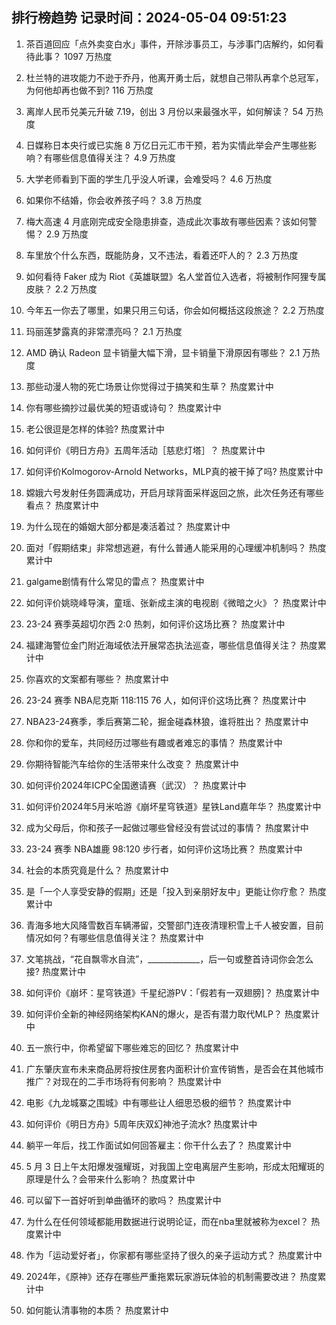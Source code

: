 
## 排行榜趋势 记录时间：2024-05-04 09:51:23
  
  1. 茶百道回应「点外卖变白水」事件，开除涉事员工，与涉事门店解约，如何看待此事？ 1097 万热度
    
  2. 杜兰特的进攻能力不逊于乔丹，他离开勇士后，就想自己带队再拿个总冠军，为何他却再也做不到? 116 万热度
    
  3. 离岸人民币兑美元升破 7.19，创出 3 月份以来最强水平，如何解读？ 54 万热度
    
  4. 日媒称日本央行或已实施 8 万亿日元汇市干预，若为实情此举会产生哪些影响？有哪些信息值得关注？ 4.9 万热度
    
  5. 大学老师看到下面的学生几乎没人听课，会难受吗？ 4.6 万热度
    
  6. 如果你不结婚，你会收养孩子吗？ 3.8 万热度
    
  7. 梅大高速 4 月底刚完成安全隐患排查，造成此次事故有哪些因素？该如何警惕？ 2.9 万热度
    
  8. 车里放个什么东西，既能防身，又不违法，看着还吓人的？ 2.3 万热度
    
  9. 如何看待 Faker 成为 Riot《英雄联盟》名人堂首位入选者，将被制作阿狸专属皮肤？ 2.2 万热度
    
  10. 今年五一你去了哪里，如果只用三句话，你会如何概括这段旅途？ 2.2 万热度
    
  11. 玛丽莲梦露真的非常漂亮吗？ 2.1 万热度
    
  12. AMD 确认 Radeon 显卡销量大幅下滑，显卡销量下滑原因有哪些？ 2.1 万热度
    
  13. 那些动漫人物的死亡场景让你觉得过于搞笑和生草？ 热度累计中
    
  14. 你有哪些摘抄过最优美的短语或诗句？ 热度累计中
    
  15. 老公很逗是怎样的体验? 热度累计中
    
  16. 如何评价《明日方舟》五周年活动［慈悲灯塔］？ 热度累计中
    
  17. 如何评价Kolmogorov-Arnold Networks，MLP真的被干掉了吗? 热度累计中
    
  18. 嫦娥六号发射任务圆满成功，开启月球背面采样返回之旅，此次任务还有哪些看点？ 热度累计中
    
  19. 为什么现在的婚姻大部分都是凑活着过？ 热度累计中
    
  20. 面对「假期结束」非常想逃避，有什么普通人能采用的心理缓冲机制吗？ 热度累计中
    
  21. galgame剧情有什么常见的雷点？ 热度累计中
    
  22. 如何评价姚晓峰导演，童瑶、张新成主演的电视剧《微暗之火》？ 热度累计中
    
  23. 23-24 赛季英超切尔西 2:0 热刺，如何评价这场比赛？ 热度累计中
    
  24. 福建海警位金门附近海域依法开展常态执法巡查，哪些信息值得关注？ 热度累计中
    
  25. 你喜欢的文案都有哪些？ 热度累计中
    
  26. 23-24 赛季 NBA尼克斯 118:115 76 人，如何评价这场比赛？ 热度累计中
    
  27. NBA23-24赛季，季后赛第二轮，掘金碰森林狼，谁将胜出？ 热度累计中
    
  28. 你和你的爱车，共同经历过哪些有趣或者难忘的事情？ 热度累计中
    
  29. 你期待智能汽车给你的生活带来什么改变？ 热度累计中
    
  30. 如何评价2024年ICPC全国邀请赛（武汉）？ 热度累计中
    
  31. 如何评价2024年5月米哈游《崩坏星穹铁道》星铁Land嘉年华？ 热度累计中
    
  32. 成为父母后，你和孩子一起做过哪些曾经没有尝试过的事情？ 热度累计中
    
  33. 23-24 赛季 NBA雄鹿 98:120 步行者，如何评价这场比赛？ 热度累计中
    
  34. 社会的本质究竟是什么？ 热度累计中
    
  35. 是「一个人享受安静的假期」还是「投入到亲朋好友中」更能让你疗愈？ 热度累计中
    
  36. 青海多地大风降雪数百车辆滞留，交警部门连夜清理积雪上千人被安置，目前情况如何？有哪些信息值得关注？ 热度累计中
    
  37. 文笔挑战，“花自飘零水自流”，_____________，后一句或整首诗词你会怎么接? 热度累计中
    
  38. 如何评价《崩坏：星穹铁道》千星纪游PV：「假若有一双翅膀]？ 热度累计中
    
  39. 如何评价全新的神经网络架构KAN的爆火，是否有潜力取代MLP？ 热度累计中
    
  40. 五一旅行中，你希望留下哪些难忘的回忆？ 热度累计中
    
  41. 广东肇庆宣布未来商品房将按住房套内面积计价宣传销售，是否会在其他城市推广？对现在的二手市场将有何影响？ 热度累计中
    
  42. 电影《九龙城寨之围城》中有哪些让人细思恐极的细节？ 热度累计中
    
  43. 如何评价《明日方舟》5周年庆双幻神池子流水? 热度累计中
    
  44. 躺平一年后，找工作面试如何回答雇主：你干什么去了？ 热度累计中
    
  45. 5 月 3 日上午太阳爆发强耀斑，对我国上空电离层产生影响，形成太阳耀斑的原理是什么？会带来什么影响？ 热度累计中
    
  46. 可以留下一首好听到单曲循环的歌吗？ 热度累计中
    
  47. 为什么在任何领域都能用数据进行说明论证，而在nba里就被称为excel？ 热度累计中
    
  48. 作为「运动爱好者」，你家都有哪些坚持了很久的亲子运动方式？ 热度累计中
    
  49. 2024年，《原神》还存在哪些严重拖累玩家游玩体验的机制需要改进？ 热度累计中
    
  50. 如何能认清事物的本质？ 热度累计中
    
